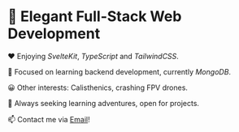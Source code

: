 # 🏁 Elegant Full-Stack Web Development

❤️ Enjoying *SvelteKit*, *TypeScript* and *TailwindCSS*.

🧭 Focused on learning backend development, currently *MongoDB*.

😀 Other interests: Calisthenics, crashing FPV drones.

🌱 Always seeking learning adventures, open for projects.

📫 Contact me via [Email](mailto:clemensrosenow39@gmail.com)!
